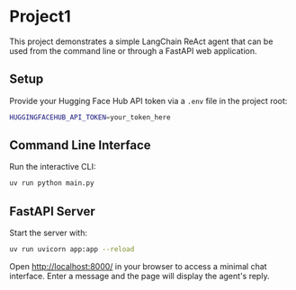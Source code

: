 # Project1

This project demonstrates a simple LangChain ReAct agent that can be used from the command line or through a FastAPI web application.

## Setup

Provide your Hugging Face Hub API token via a `.env` file in the project root:

```bash
HUGGINGFACEHUB_API_TOKEN=your_token_here
```

## Command Line Interface

Run the interactive CLI:

```bash
uv run python main.py
```

## FastAPI Server

Start the server with:

```bash
uv run uvicorn app:app --reload
```

Open <http://localhost:8000/> in your browser to access a minimal chat interface. Enter a message and the page will display the agent's reply.
